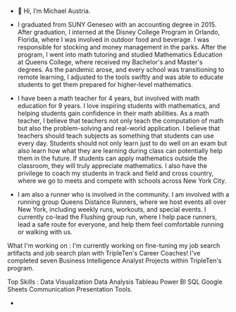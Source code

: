 - 👋 Hi, I’m Michael Austria.

- I graduated from SUNY Geneseo with an accounting degree in 2015. After graduation, I interned at the Disney College Program in Orlando, Florida, where I was involved in outdoor food and beverage. I was responsible for stocking and money management in the parks. After the program, I went into math tutoring and studied Mathematics Education at Queens College, where received my Bachelor's and Master's degrees.  As the pandemic arose, and every school was transitioning to remote learning, I adjusted to the tools swiftly and was able to educate students to get them prepared for higher-level mathematics.  

- I have been a math teacher for 4 years, but involved with math education for 9 years. I love inspiring students with mathematics, and helping students gain confidence in their math abilities.  As a math teacher, I believe that teachers not only teach the computation of math but also the problem-solving and real-world application.  I believe that teachers should teach subjects as something that students can use every day. Students should not only learn just to do well on an exam but also learn how what they are learning during class can potentially help them in the future. If students can apply mathematics outside the classroom, they will truly appreciate mathematics.  I also have the privilege to coach my students in track and field and cross country, where we go to meets and compete with schools across New York City. 

- I am also a runner who is involved in the community.  I am involved with a running group Queens Distance Runners, where we host events all over New York, including weekly runs, workouts, and special events.  I currently co-lead the Flushing group run, where I help pace runners, lead a safe route for everyone, and help them feel comfortable running or walking with us.

What I'm working on :
I'm currently working on fine-tuning my job search artifacts and job search plan with TripleTen's Career Coaches!
I've completed seven Business Intelligence Analyst Projects within TripleTen's program.

Top Skills :
Data Visualization
Data Analysis
Tableau
Power BI
SQL
Google Sheets
Communication
Presentation Tools. 

- 

<!---
maustria1215/maustria1215 is a ✨ special ✨ repository because its `README.md` (this file) appears on your GitHub profile.
You can click the Preview link to take a look at your changes.
--->
